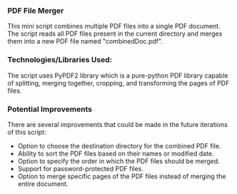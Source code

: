 <h3>PDF File Merger</h3>
<p>This mini script combines multiple PDF files into a single PDF document. The script reads all PDF files present in the current directory and merges them into a new PDF file named "combinedDoc.pdf".</p>
<h3>Technologies/Libraries Used:</h3>
<p>The script uses PyPDF2 library which is a pure-python PDF library capable of splitting, merging together, cropping, and transforming the pages of PDF files.</p>
<h3>Potential Improvements</h3>
<p>There are several improvements that could be made in the future iterations of this script:</p>
<ul>
<li>Option to choose the destination directory for the combined PDF file.</li>
<li>Ability to sort the PDF files based on their names or modified date.</li>
<li>Option to specify the order in which the PDF files should be merged.</li>
<li>Support for password-protected PDF files.</li>
<li>Option to merge specific pages of the PDF files instead of merging the entire document.</li>
</ul>
